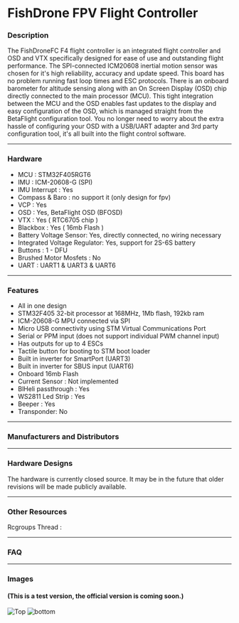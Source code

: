 # FishDrone FPV Flight Controller

### Description
The FishDroneFC F4 flight controller is an integrated flight controller and OSD and VTX specifically designed for ease of use and outstanding flight performance. The SPI-connected ICM20608 inertial motion sensor was chosen for it's high reliability, accuracy and update speed. This board has no problem running fast loop times and ESC protocols. There is an onboard barometer for altitude sensing along with an On Screen Display (OSD) chip directly connected to the main processor (MCU). This tight integration between the MCU and the OSD enables fast updates to the display and easy configuration of the OSD, which is managed straight from the BetaFlight configuration tool. You no longer need to worry about the extra hassle of configuring your OSD with a USB/UART adapter and 3rd party configuration tool, it's all built into the flight control software.
***
### Hardware
- MCU : STM32F405RGT6
- IMU : ICM-20608-G (SPI)
- IMU Interrupt : Yes
- Compass & Baro : no support it (only  design for fpv)
- VCP : Yes
- OSD : Yes, BetaFlight OSD (BFOSD)
- VTX : Yes ( RTC6705 chip )
- Blackbox : Yes ( 16mb Flash )
- Battery Voltage Sensor: Yes, directly connected, no wiring necessary
- Integrated Voltage Regulator: Yes, support for 2S-6S battery
- Buttons : 1 - DFU
- Brushed Motor Mosfets : No
- UART : UART1 & UART3 & UART6

***
### Features
- All in one design
- STM32F405 32-bit processor at 168MHz, 1Mb flash, 192kb ram
- ICM-20608-G MPU connected via SPI 
- Micro USB connectivity using STM Virtual Communications Port
- Serial or PPM input (does not support individual PWM channel input)
- Has outputs for up to 4 ESCs
- Tactile button for booting to STM boot loader
- Built in inverter for SmartPort (UART3)
- Built in inverter for SBUS input (UART6)
- Onboard 16mb Flash
- Current Sensor : Not implemented
- BlHeli passthrough : Yes
- WS2811 Led Strip : Yes
- Beeper : Yes
- Transponder: No

***
### Manufacturers and Distributors

***
### Hardware Designs 
The hardware is currently closed source. It may be in the future that older revisions will be made publicly available.
***

### Other Resources
Rcgroups Thread : 
***

### FAQ 
***

### Images 
#### (This is a test version, the official version is coming soon.)
![Top](https://cloud.githubusercontent.com/assets/10217966/20665049/fa097b0e-b598-11e6-9ddc-8f1ef4cedafd.png)
![bottom](https://cloud.githubusercontent.com/assets/10217966/20665058/019f9bf0-b599-11e6-8658-aea17a6b8e72.png)